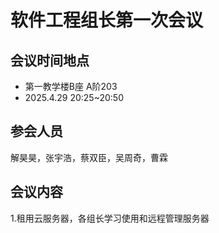 # 软件工程组长第一次会议

## 会议时间地点

- 第一教学楼B座 A阶203
- 2025.4.29  20:25~20:50

## 参会人员

解昊昊，张宇浩，蔡双臣，吴周奇，曹霖


## 会议内容

 1.租用云服务器，各组长学习使用和远程管理服务器
 

 




